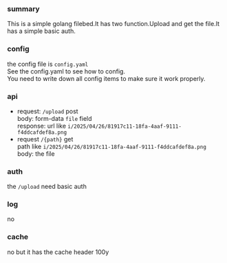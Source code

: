 ### summary
This is a simple golang filebed.It has two function.Upload and get the file.It has a simple basic auth.
### config
the config file is `config.yaml`  
See the config.yaml to see how to config.  
You need to write down all config items to make sure it work properly.
### api
- request: `/upload` post  
body: form-data `file` field  
response: url like `i/2025/04/26/81917c11-18fa-4aaf-9111-f4ddcafdef8a.png`
- request `/{path}` get  
path like `i/2025/04/26/81917c11-18fa-4aaf-9111-f4ddcafdef8a.png`  
body: the file
### auth
the `/upload` need basic auth
### log
no
### cache
no but it has the cache header 100y
